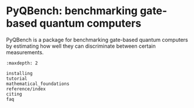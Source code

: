 # PyQBench: benchmarking gate-based quantum computers

PyQBench is a package for benchmarking gate-based quantum computers by 
estimating how well they can discriminate between certain measurements.

```{toctree}
:maxdepth: 2

installing
tutorial
mathematical_foundations
reference/index
citing
faq
```
